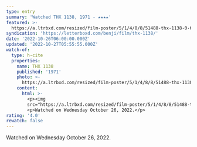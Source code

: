 ```yaml
---
type: entry
summary: 'Watched THX 1138, 1971 - ★★★★'
featured: >-
  https://a.ltrbxd.com/resized/film-poster/5/1/4/8/8/51488-thx-1138-0-600-0-900-crop.jpg?v=965f4b2f99
syndication: 'https://letterboxd.com/benji/film/thx-1138/'
date: '2022-10-26T06:00:00.000Z'
updated: '2022-10-27T05:55:55.000Z'
watch-of:
  type: h-cite
  properties:
    name: THX 1138
    published: '1971'
    photo: >-
      https://a.ltrbxd.com/resized/film-poster/5/1/4/8/8/51488-thx-1138-0-600-0-900-crop.jpg?v=965f4b2f99
    content:
      html: >-
        <p><img
        src="https://a.ltrbxd.com/resized/film-poster/5/1/4/8/8/51488-thx-1138-0-600-0-900-crop.jpg?v=965f4b2f99"/></p>
        <p>Watched on Wednesday October 26, 2022.</p>
rating: '4.0'
rewatch: false
---
```

Watched on Wednesday October 26, 2022.
